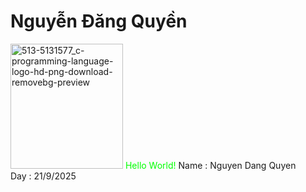 <h1>Nguyễn Đăng Quyền</h1>
<img width="180" height="200" alt="513-5131577_c-programming-language-logo-hd-png-download-removebg-preview" src="https://github.com/user-attachments/assets/d79dedf9-0164-4fb8-9c93-93923e9452d9" 
  relign="left" />
<font color="#00FF00">Hello World!</font>
Name : Nguyen Dang Quyen<br>
Day : 21/9/2025<br>






